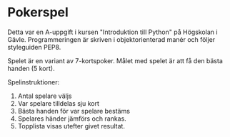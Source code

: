 # Pokerspel

Detta var en A-uppgift i kursen "Introduktion till Python" på Högskolan i Gävle. Programmeringen är skriven i objektorienterad manér och följer styleguiden PEP8. 

Spelet är en variant av 7-kortspoker. Målet med spelet är att få den bästa handen (5 kort).

Spelinstruktioner:

1. Antal spelare väljs
2. Var spelare tilldelas sju kort
3. Bästa handen för var spelare bestäms
4. Spelares händer jämförs och rankas.
5. Topplista visas utefter givet resultat.
